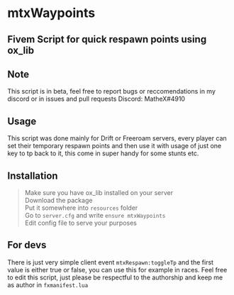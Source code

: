 # mtxWaypoints
Fivem Script for quick respawn points using ox_lib
---
## Note
This script is in beta, feel free to report bugs or reccomendations in my discord or in issues and pull requests
Discord: MatheX#4910

## Usage
This script was done mainly for Drift or Freeroam servers, every player can set their temporary respawn points and then use it with usage of just one key to tp back to it, this come in super handy for some stunts etc.

## Installation
> Make sure you have ox_lib installed on your server<br>
> Download the package<br>
> Put it somewhere into `resources` folder<br>
> Go to `server.cfg` and write `ensure mtxWaypoints`<br>
> Edit config file to serve your purposes<br>

## For devs
There is just very simple client event `mtxRespawn:toggleTp` and the first value is either true or false, you can use this for example in races.
Feel free to edit this script, just please be respectful to the authorship and keep me as author in `fxmanifest.lua`
